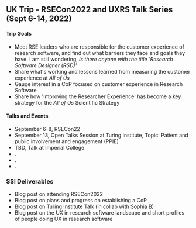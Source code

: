 ## UK Trip - RSECon2022 and UXRS Talk Series (Sept 6-14, 2022)


#### Trip Goals
- Meet RSE leaders who are responsible for the customer experience of research software, and find out what barriers they face and goals they have. I am still wondering, _is there anyone with the title 'Research Software Designer (RSD)'_
- Share what's working and lessons learned from measuring the customer experience at _All of Us_
- Gauge interest in a CoP focused on customer experience in Research Software
- Share how 'Improving the Researcher Experience' has become a key strategy for the _All of Us_ Scientific Strategy


#### Talks and Events
- September 6-8, RSECon22
- September 13, Open Talks Session at Turing Institute, Topic: Patient and public involvement and engagement (PPIE)
- TBD, Talk at Imperial College
- .
- .
- .

### SSI Deliverables
- Blog post on attending RSECon2022
- Blog post on plans and progress on establishing a CoP 
- Blog post on Turing Institute Talk (in collab with Sophia B)
- Blog post on the UX in research software landscape and short profiles of people doing UX in research software
